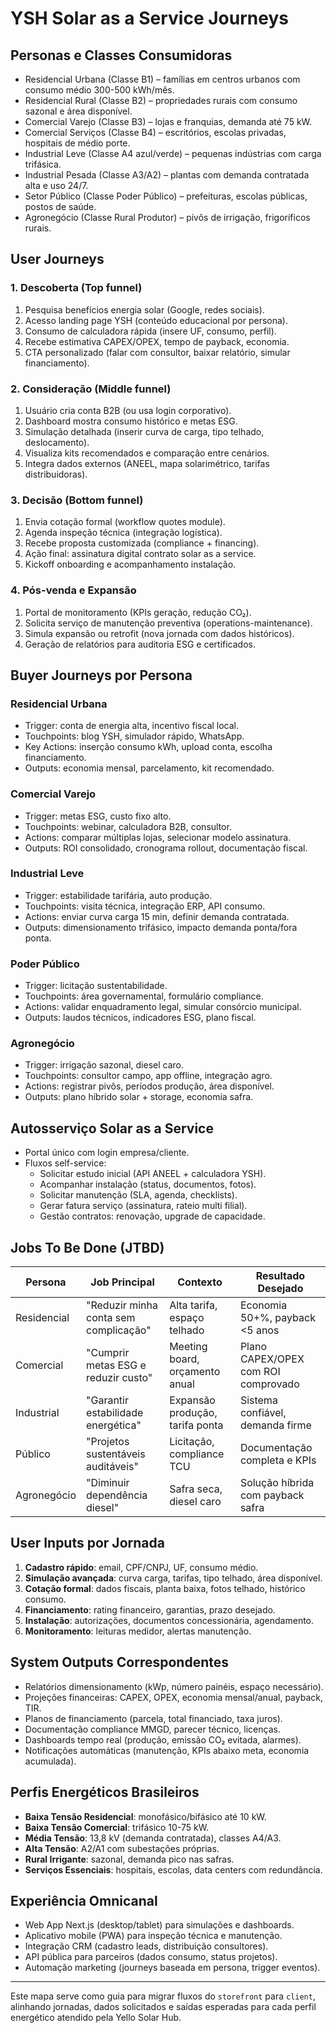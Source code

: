 # YSH Solar as a Service Journeys

## Personas e Classes Consumidoras

- Residencial Urbana (Classe B1) – famílias em centros urbanos com consumo médio 300-500 kWh/mês.
- Residencial Rural (Classe B2) – propriedades rurais com consumo sazonal e área disponível.
- Comercial Varejo (Classe B3) – lojas e franquias, demanda até 75 kW.
- Comercial Serviços (Classe B4) – escritórios, escolas privadas, hospitais de médio porte.
- Industrial Leve (Classe A4 azul/verde) – pequenas indústrias com carga trifásica.
- Industrial Pesada (Classe A3/A2) – plantas com demanda contratada alta e uso 24/7.
- Setor Público (Classe Poder Público) – prefeituras, escolas públicas, postos de saúde.
- Agronegócio (Classe Rural Produtor) – pivôs de irrigação, frigoríficos rurais.

## User Journeys

### 1. Descoberta (Top funnel)

1. Pesquisa benefícios energia solar (Google, redes sociais).
2. Acesso landing page YSH (conteúdo educacional por persona).
3. Consumo de calculadora rápida (insere UF, consumo, perfil).
4. Recebe estimativa CAPEX/OPEX, tempo de payback, economia.
5. CTA personalizado (falar com consultor, baixar relatório, simular financiamento).

### 2. Consideração (Middle funnel)

1. Usuário cria conta B2B (ou usa login corporativo).
2. Dashboard mostra consumo histórico e metas ESG.
3. Simulação detalhada (inserir curva de carga, tipo telhado, deslocamento).
4. Visualiza kits recomendados e comparação entre cenários.
5. Integra dados externos (ANEEL, mapa solarimétrico, tarifas distribuidoras).

### 3. Decisão (Bottom funnel)

1. Envia cotação formal (workflow quotes module).
2. Agenda inspeção técnica (integração logística).
3. Recebe proposta customizada (compliance + financing).
4. Ação final: assinatura digital contrato solar as a service.
5. Kickoff onboarding e acompanhamento instalação.

### 4. Pós-venda e Expansão

1. Portal de monitoramento (KPIs geração, redução CO₂).
2. Solicita serviço de manutenção preventiva (operations-maintenance).
3. Simula expansão ou retrofit (nova jornada com dados históricos).
4. Geração de relatórios para auditoria ESG e certificados.

## Buyer Journeys por Persona

### Residencial Urbana

- Trigger: conta de energia alta, incentivo fiscal local.
- Touchpoints: blog YSH, simulador rápido, WhatsApp.
- Key Actions: inserção consumo kWh, upload conta, escolha financiamento.
- Outputs: economia mensal, parcelamento, kit recomendado.

### Comercial Varejo

- Trigger: metas ESG, custo fixo alto.
- Touchpoints: webinar, calculadora B2B, consultor.
- Actions: comparar múltiplas lojas, selecionar modelo assinatura.
- Outputs: ROI consolidado, cronograma rollout, documentação fiscal.

### Industrial Leve

- Trigger: estabilidade tarifária, auto produção.
- Touchpoints: visita técnica, integração ERP, API consumo.
- Actions: enviar curva carga 15 min, definir demanda contratada.
- Outputs: dimensionamento trifásico, impacto demanda ponta/fora ponta.

### Poder Público

- Trigger: licitação sustentabilidade.
- Touchpoints: área governamental, formulário compliance.
- Actions: validar enquadramento legal, simular consórcio municipal.
- Outputs: laudos técnicos, indicadores ESG, plano fiscal.

### Agronegócio

- Trigger: irrigação sazonal, diesel caro.
- Touchpoints: consultor campo, app offline, integração agro.
- Actions: registrar pivôs, períodos produção, área disponível.
- Outputs: plano híbrido solar + storage, economia safra.

## Autosserviço Solar as a Service

- Portal único com login empresa/cliente.
- Fluxos self-service:
  - Solicitar estudo inicial (API ANEEL + calculadora YSH).
  - Acompanhar instalação (status, documentos, fotos).
  - Solicitar manutenção (SLA, agenda, checklists).
  - Gerar fatura serviço (assinatura, rateio multi filial).
  - Gestão contratos: renovação, upgrade de capacidade.

## Jobs To Be Done (JTBD)

| Persona | Job Principal | Contexto | Resultado Desejado |
|---------|---------------|----------|---------------------|
| Residencial | "Reduzir minha conta sem complicação" | Alta tarifa, espaço telhado | Economia 50+%, payback <5 anos |
| Comercial | "Cumprir metas ESG e reduzir custo" | Meeting board, orçamento anual | Plano CAPEX/OPEX com ROI comprovado |
| Industrial | "Garantir estabilidade energética" | Expansão produção, tarifa ponta | Sistema confiável, demanda firme |
| Público | "Projetos sustentáveis auditáveis" | Licitação, compliance TCU | Documentação completa e KPIs |
| Agronegócio | "Diminuir dependência diesel" | Safra seca, diesel caro | Solução híbrida com payback safra |

## User Inputs por Jornada

1. **Cadastro rápido**: email, CPF/CNPJ, UF, consumo médio.
2. **Simulação avançada**: curva carga, tarifas, tipo telhado, área disponível.
3. **Cotação formal**: dados fiscais, planta baixa, fotos telhado, histórico consumo.
4. **Financiamento**: rating financeiro, garantias, prazo desejado.
5. **Instalação**: autorizações, documentos concessionária, agendamento.
6. **Monitoramento**: leituras medidor, alertas manutenção.

## System Outputs Correspondentes

- Relatórios dimensionamento (kWp, número painéis, espaço necessário).
- Projeções financeiras: CAPEX, OPEX, economia mensal/anual, payback, TIR.
- Planos de financiamento (parcela, total financiado, taxa juros).
- Documentação compliance MMGD, parecer técnico, licenças.
- Dashboards tempo real (produção, emissão CO₂ evitada, alarmes).
- Notificações automáticas (manutenção, KPIs abaixo meta, economia acumulada).

## Perfis Energéticos Brasileiros

- **Baixa Tensão Residencial**: monofásico/bifásico até 10 kW.
- **Baixa Tensão Comercial**: trifásico 10-75 kW.
- **Média Tensão**: 13,8 kV (demanda contratada), classes A4/A3.
- **Alta Tensão**: A2/A1 com subestações próprias.
- **Rural Irrigante**: sazonal, demanda pico nas safras.
- **Serviços Essenciais**: hospitais, escolas, data centers com redundância.

## Experiência Omnicanal

- Web App Next.js (desktop/tablet) para simulações e dashboards.
- Aplicativo mobile (PWA) para inspeção técnica e manutenção.
- Integração CRM (cadastro leads, distribuição consultores).
- API pública para parceiros (dados consumo, status projetos).
- Automação marketing (journeys baseada em persona, trigger eventos).

---

Este mapa serve como guia para migrar fluxos do `storefront` para `client`, alinhando jornadas, dados solicitados e saídas esperadas para cada perfil energético atendido pela Yello Solar Hub.
